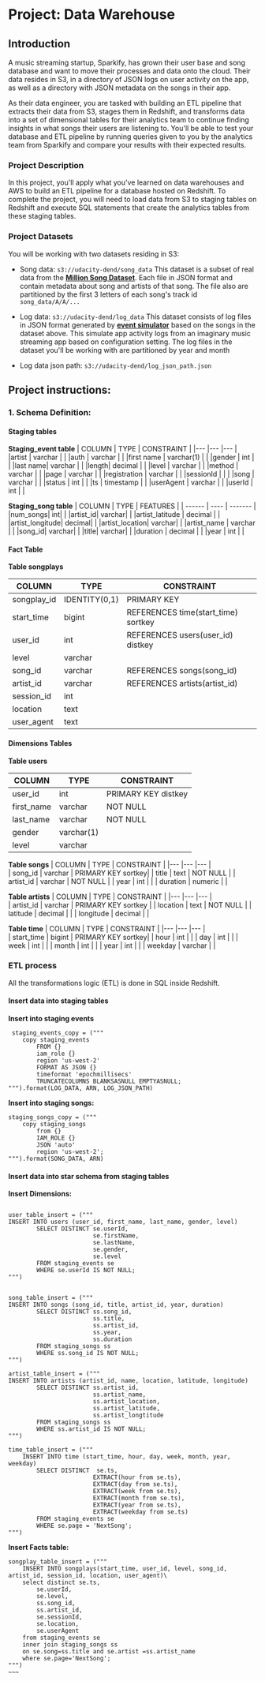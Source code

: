 # Project: Data Warehouse
## Introduction
A music streaming startup, Sparkify, has grown their user base and song database and want to move their processes and data onto the cloud. Their data resides in S3, in a directory of JSON logs on user activity on the app, as well as a directory with JSON metadata on the songs in their app.

As their data engineer, you are tasked with building an ETL pipeline that extracts their data from S3, stages them in Redshift, and transforms data into a set of dimensional tables for their analytics team to continue finding insights in what songs their users are listening to. You'll be able to test your database and ETL pipeline by running queries given to you by the analytics team from Sparkify and compare your results with their expected results.

### Project Description
In this project, you'll apply what you've learned on data warehouses and AWS to build an ETL pipeline for a database hosted on Redshift. To complete the project, you will need to load data from S3 to staging tables on Redshift and execute SQL statements that create the analytics tables from these staging tables.
### Project Datasets
You will be working with two datasets residing in S3:
- Song data: `s3://udacity-dend/song_data`
This dataset is a subset of real data from the [**Million Song Dataset**](http://millionsongdataset.com). Each file in JSON format and contain metadata about song and artists of that song. The file also are partitioned by the first 3 letters of each song's track id
`song_data/A/A/...`

- Log data: `s3://udacity-dend/log_data`
This dataset consists of log files in JSON format generated by [**event simulator**](https://github.com/Interana/eventsim) based on the songs in the dataset above. This simulate app activity logs from an imaginary music streaming app based on configuration setting. The log files in the dataset you'll be working with are partitioned by year and month

- Log data json path: `s3://udacity-dend/log_json_path.json`

## Project instructions:

### 1. Schema Definition:
#### Staging tables

**Staging_event table**
| COLUMN  	| TYPE  	| CONSTRAINT  	|
|---	|---	|---	|	
|artist	| varchar	|   | 
|auth	|   varchar	| | 
|first name	|   varchar(1)	|  	| 
|gender	|   int |   	| 
|last name|  varchar	|   	| 
|length|   decimal	|   	| 
|level |  varchar 	|   	| 
|method |  varchar 	|   	| 
|page |   varchar	|   	| 
|registration |  varchar 	|   	| 
|sessionId |  |   	| 
|song | varchar |   	| 
|status | int |   	| 
|ts | timestamp |   	| 
|userAgent | varchar |   	| 
|userId | int |   	| 

**Staging_song table**
| COLUMN | TYPE | FEATURES |
| ------ | ---- | ------- |
|num_songs| int| |
|artist_id| varchar| |
|artist_latitude | decimal | |
|artist_longitude| decimal| |
|artist_location| varchar| |
|artist_name | varchar | |
|song_id| varchar| |
|title| varchar| |
|duration | decimal | |
|year | int | |

#### Fact Table

**Table songplays**

| COLUMN  	| TYPE  	| CONSTRAINT  	|
|---	|---	|---	|	
|   songplay_id	|IDENTITY(0,1) 	|   PRIMARY KEY	| 
|   start_time	|   bigint	|REFERENCES time(start_time) sortkey   | 
|   user_id	|   int	|  REFERENCES users(user_id) distkey 	| 
|   level	|   varchar |   	| 
|   song_id	|   varchar	|  REFERENCES songs(song_id) 	| 
|   artist_id	|   varchar	|  REFERENCES artists(artist_id) 	| 
|   session_id	|   int	|   	| 
|   location	|   text	|   	| 
|   user_agent	|   text	|   	| 

#### Dimensions Tables

 
 **Table users**
 
 | COLUMN  	| TYPE  	| CONSTRAINT  	|
|---	|---	|---	|	
|   user_id	| int  	|   PRIMARY KEY distkey	| 
|   first_name	|   varchar	| NOT NULL 	| 
|   last_name	|   varchar	| NOT NULL 	| 
|   gender	|   varchar(1) |   	| 
|   level	|   varchar	|   	| 

 **Table songs**
  | COLUMN  	| TYPE  	| CONSTRAINT  	|
|---	|---	|---	|	
|   song_id	| varchar	|   PRIMARY KEY	sortkey| 
|   title	|   text	|  NOT NULL	| 
|   artist_id	|   varchar	| NOT NULL 	| 
|   year	|   int |   	| 
|   duration	|   numeric	|   	| 

**Table artists**
| COLUMN  	| TYPE  	| CONSTRAINT  	|
|---	|---	|---	|	
|   artist_id	| varchar	|   PRIMARY KEY	sortkey | 
|   location	|   text	| NOT NULL 	| 
|   latitude	|   decimal	|  	| 
|   longitude	|   decimal |   	| 
 
**Table time**
 | COLUMN  	| TYPE  	| CONSTRAINT  	|
|---	|---	|---	|	
|   start_time	| bigint	|   PRIMARY KEY	sortkey| 
|   hour	|   int	|  	| 
|   day	|   int	|  	| 
|   week	|   int |   	| 
|   month	|   int	|   	| 
|   year	|   int	|   	| 
|   weekday	|   varchar	|   	| 

### ETL process

All the transformations logic (ETL) is done in SQL inside Redshift. 

#### Insert data into staging tables

**Insert into staging events**
~~~~
 staging_events_copy = ("""
    copy staging_events 
        FROM {} 
        iam_role {} 
        region 'us-west-2'
        FORMAT AS JSON {} 
        timeformat 'epochmillisecs'
        TRUNCATECOLUMNS BLANKSASNULL EMPTYASNULL;
""").format(LOG_DATA, ARN, LOG_JSON_PATH)

~~~~

<b>Insert into staging songs:</b>
~~~~
staging_songs_copy = ("""
    copy staging_songs 
        from {} 
        IAM_ROLE {}
        JSON 'auto'
        region 'us-west-2';
""").format(SONG_DATA, ARN)
~~~~

#### Insert data into star schema from staging tables

<b>Insert Dimensions:</b>
~~~~

user_table_insert = ("""
INSERT INTO users (user_id, first_name, last_name, gender, level)
        SELECT DISTINCT se.userId, 
                        se.firstName, 
                        se.lastName, 
                        se.gender, 
                        se.level
        FROM staging_events se
        WHERE se.userId IS NOT NULL;
""")


song_table_insert = ("""
INSERT INTO songs (song_id, title, artist_id, year, duration) 
        SELECT DISTINCT ss.song_id, 
                        ss.title, 
                        ss.artist_id, 
                        ss.year, 
                        ss.duration
        FROM staging_songs ss
        WHERE ss.song_id IS NOT NULL;
""")

artist_table_insert = ("""
INSERT INTO artists (artist_id, name, location, latitude, longitude)
        SELECT DISTINCT ss.artist_id, 
                        ss.artist_name, 
                        ss.artist_location,
                        ss.artist_latitude,
                        ss.artist_longtitude
        FROM staging_songs ss
        WHERE ss.artist_id IS NOT NULL;
""")

time_table_insert = ("""
    INSERT INTO time (start_time, hour, day, week, month, year, weekday)
        SELECT DISTINCT  se.ts,
                        EXTRACT(hour from se.ts),
                        EXTRACT(day from se.ts),
                        EXTRACT(week from se.ts),
                        EXTRACT(month from se.ts),
                        EXTRACT(year from se.ts),
                        EXTRACT(weekday from se.ts)
        FROM staging_events se
        WHERE se.page = 'NextSong';
""")
~~~~

<b>Insert Facts table:</b>
~~~~
songplay_table_insert = ("""
    INSERT INTO songplays(start_time, user_id, level, song_id, artist_id, session_id, location, user_agent)\
    select distinct se.ts, 
        se.userId, 
        se.level,
        ss.song_id,
        ss.artist_id,
        se.sessionId,
        se.location, 
        se.userAgent
    from staging_events se
    inner join staging_songs ss
    on se.song=ss.title and se.artist =ss.artist_name
    where se.page='NextSong';
""")
~~~
